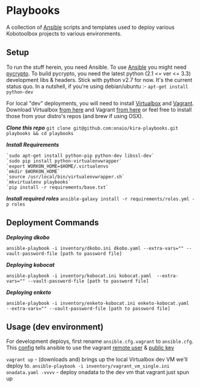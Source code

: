 # Playbooks
A collection of [Ansible][1] scripts and templates used to deploy various Kobotoolbox
projects to various environments.


## Setup
To run the stuff herein, you need Ansible. To use [Ansible][1] you might need [pycrypto][5].
To build pycrypto, you need the latest python (2.1 <= ver <= 3.3) development libs & headers.
Stick with python v2.7 for now. It's the current status quo.
In a nutshell, if you're using debian/ubuntu :- `apt-get install python-dev`

For local "dev" deployments, you will need to install [Virtualbox][3] and [Vagrant][2].
Download Virtualbox [from here][4] and Vagrant [from here][6]
or feel free to install those from your distro's repos (and brew if using OSX).


***Clone this repo***
`git clone git@github.com:onaio/kira-playbooks.git playbooks && cd playbooks`

***Install Requirements***

    `sudo apt-get install python-pip python-dev libssl-dev`
    `sudo pip install python-virtualenvwrapper`
    `export WORKON_HOME=$HOME/.virtualenvs`
    `mkdir $WORKON_HOME`
    `source /usr/local/bin/virtualenvwrapper.sh`
    `mkvirtualenv playbooks`
    `pip install -r requirements/base.txt`

***Install required roles***
`ansible-galaxy install -r requirements/roles.yml -p roles`

##  Deployment Commands

***Deploying dkobo***

`ansible-playbook -i inventory/dkobo.ini dkobo.yaml --extra-vars="" --vault-password-file [path to password file]`

***Deploying kobocat***

`ansible-playbook -i inventory/kobocat.ini kobocat.yaml  --extra-vars="" --vault-password-file [path to password file]`

***Deploying enketo***

`ansible-playbook -i inventory/enketo-kobocat.ini enketo-kobocat.yaml  --extra-vars="" --vault-password-file [path to password file]`


## Usage (dev environment)
For development deploys, first rename `ansible.cfg.vagrant` to `ansible.cfg`.
This [config][8] tells ansible to use the vagrant [remote user][9] & [public key][7]

`vagrant up` - (downloads and) brings up the local Virtualbox dev VM we'll deploy to.
`ansible-playbook -i inventory/vagrant_vm_single.ini onadata.yaml -vvvv` -
deploy onadata to the dev vm that vagrant just spun up

[1]: http://www.ansible.com
[2]: https://www.vagrantup.com
[3]: https://www.virtualbox.org
[4]: https://www.virtualbox.org/wiki/Downloads
[5]: https://pypi.python.org/pypi/pycrypto
[6]: https://www.vagrantup.com/downloads.html
[7]: https://github.com/mitchellh/vagrant/tree/master/keys
[8]: http://docs.ansible.com/intro_configuration.html
[9]: http://docs.ansible.com/playbooks_intro.html#hosts-and-users
